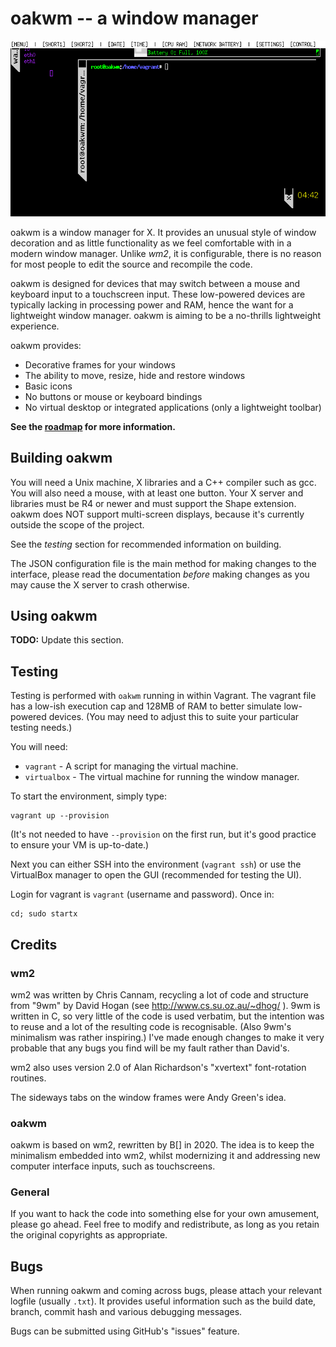 # oakwm -- a window manager

![Version 2020.07.22](doc/v2020.07.22.png)

oakwm is a window manager for X. It provides an unusual style of window
decoration and as little functionality as we feel comfortable with in a
modern window manager. Unlike *wm2*, it is configurable, there is no
reason for most people to edit the source and recompile the code.

oakwm is designed for devices that may switch between a mouse and
keyboard input to a touchscreen input. These low-powered devices are
typically lacking in processing power and RAM, hence the want for a
lightweight window manager. oakwm is aiming to be a no-thrills
lightweight experience.

oakwm provides:

* Decorative frames for your windows
* The ability to move, resize, hide and restore windows
* Basic icons
* No buttons or mouse or keyboard bindings
* No virtual desktop or integrated applications (only a lightweight toolbar)

**See the [roadmap](roadmap.md) for more information.**

## Building oakwm

You will need a Unix machine, X libraries and a C++ compiler such as
gcc. You will also need a mouse, with at least one button. Your X
server and libraries must be R4 or newer and must support the Shape
extension. oakwm does NOT support multi-screen displays, because it's currently
outside the scope of the project.

See the *testing* section for recommended information on building.

The JSON configuration file is the main method for making changes to the
interface, please read the documentation *before* making changes as you may
cause the X server to crash otherwise.

## Using oakwm

**TODO:** Update this section.

## Testing

Testing is performed with `oakwm` running in within Vagrant. The vagrant file
has a low-ish execution cap and 128MB of RAM to better simulate low-powered
devices. (You may need to adjust this to suite your particular testing needs.)

You will need:

* `vagrant` - A script for managing the virtual machine.
* `virtualbox` - The virtual machine for running the window manager.

To start the environment, simply type:

    vagrant up --provision

(It's not needed to have `--provision` on the first run, but it's good practice
to ensure your VM is up-to-date.)

Next you can either SSH into the environment (`vagrant ssh`) or use the
VirtualBox manager to open the GUI (recommended for testing the UI).

Login for vagrant is `vagrant` (username and password). Once in:

    cd; sudo startx

## Credits

### wm2

wm2 was written by Chris Cannam, recycling a lot of code and structure
from "9wm" by David Hogan (see http://www.cs.su.oz.au/~dhog/ ). 9wm
is written in C, so very little of the code is used verbatim, but the
intention was to reuse and a lot of the resulting code is
recognisable. (Also 9wm's minimalism was rather inspiring.) I've
made enough changes to make it very probable that any bugs you find
will be my fault rather than David's.

wm2 also uses version 2.0 of Alan Richardson's "xvertext"
font-rotation routines.

The sideways tabs on the window frames were Andy Green's idea.

### oakwm

oakwm is based on wm2, rewritten by B[] in 2020. The idea is to keep
the minimalism embedded into wm2, whilst modernizing it and addressing
new computer interface inputs, such as touchscreens.

### General

If you want to hack the code into something else for your own
amusement, please go ahead. Feel free to modify and redistribute, as
long as you retain the original copyrights as appropriate.

## Bugs

When running oakwm and coming across bugs, please attach your relevant logfile
(usually `.txt`). It provides useful information such as the build date,
branch, commit hash and various debugging messages.

Bugs can be submitted using GitHub's "issues" feature.
